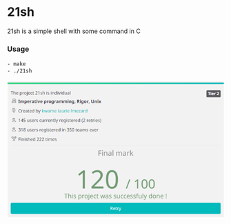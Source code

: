 # 21sh

21sh is a simple shell with some command in C

### Usage
    - make
    - ./21sh

![alt tag](presentation.png)
